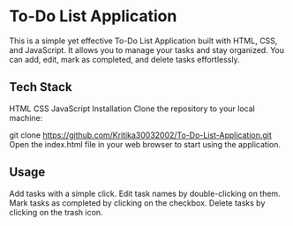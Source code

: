 

# To-Do List Application
This is a simple yet effective To-Do List Application built with HTML, CSS, and JavaScript. It allows you to manage your tasks and stay organized. You can add, edit, mark as completed, and delete tasks effortlessly.

## Tech Stack
HTML
CSS
JavaScript
Installation
Clone the repository to your local machine:

git clone https://github.com/Kritika30032002/To-Do-List-Application.git
Open the index.html file in your web browser to start using the application.

## Usage
Add tasks with a simple click.
Edit task names by double-clicking on them.
Mark tasks as completed by clicking on the checkbox.
Delete tasks by clicking on the trash icon.


